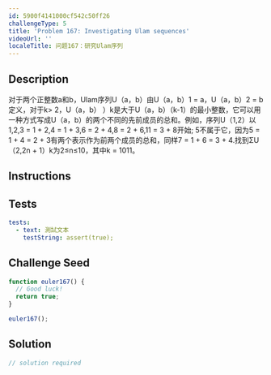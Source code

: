 ```yaml
---
id: 5900f4141000cf542c50ff26
challengeType: 5
title: 'Problem 167: Investigating Ulam sequences'
videoUrl: ''
localeTitle: 问题167：研究Ulam序列
---
```


## Description
<section id="description">对于两个正整数a和b，Ulam序列U（a，b）由U（a，b）1 = a，U（a，b）2 = b定义，对于k&gt; 2，U（a，b） ）k是大于U（a，b）（k-1）的最小整数，它可以用一种方式写成U（a，b）的两个不同的先前成员的总和。例如，序列U（1,2）以1,2,3 = 1 + 2,4 = 1 + 3,6 = 2 + 4,8 = 2 + 6,11 = 3 + 8开始; 5不属于它，因为5 = 1 + 4 = 2 + 3有两个表示作为前两个成员的总和，同样7 = 1 + 6 = 3 + 4.找到ΣU（2,2n + 1）k为2≤n≤10，其中k = 1011。 </section>

## Instructions
<section id="instructions">
</section>

## Tests
<section id='tests'>

```yml
tests:
  - text: 測試文本
    testString: assert(true);

```

</section>

## Challenge Seed
<section id='challengeSeed'>

<div id='js-seed'>

```js
function euler167() {
  // Good luck!
  return true;
}

euler167();

```

</div>



</section>

## Solution
<section id='solution'>

```js
// solution required
```
</section>
